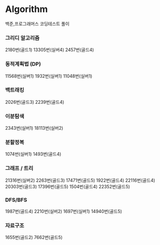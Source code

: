 # Algorithm
백준,프로그래머스 코딩테스트 풀이
### 그리디 알고리즘
2180번(골드1) 13305번(실버4) 2457번(골드4)
### 동적계획법 (DP)
11568번(실버1) 1932번(실버1) 11048번(실버1)
### 백트래킹
2026번(골드3) 2239번(골드4)
### 이분탐색
2343번(실버1) 18113번(실버2)
### 분할정복
1074번(실버1) 1493번(골드4)
### 그래프 / 트리
21316번(실버2) 2263번(골드3) 17471번(골드5) 1922번(골드4) 22116번(골드4) 20303번(골드3) 17396번(골드5) 1504번(골드4) 22352번(골드5)
### DFS/BFS
1987번(골드4) 2210번(실버2) 1697번(실버1) 14940번(골드5)
### 자료구조
1655번(골드2) 7662번(골드5)
